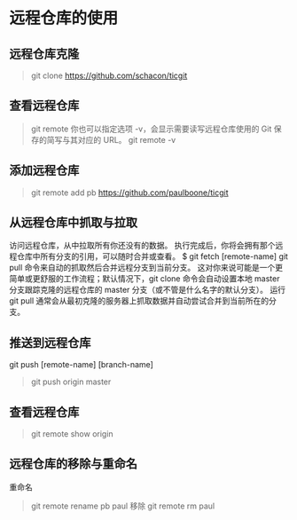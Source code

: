 # 远程仓库的使用

## 远程仓库克隆
> git clone https://github.com/schacon/ticgit

## 查看远程仓库
> git remote
你也可以指定选项 -v，会显示需要读写远程仓库使用的 Git 保存的简写与其对应的 URL。
> git remote -v

## 添加远程仓库
> git remote add pb https://github.com/paulboone/ticgit

## 从远程仓库中抓取与拉取
访问远程仓库，从中拉取所有你还没有的数据。 执行完成后，你将会拥有那个远程仓库中所有分支的引用，可以随时合并或查看。
$ git fetch [remote-name]
git pull 命令来自动的抓取然后合并远程分支到当前分支。 这对你来说可能是一个更简单或更舒服的工作流程；默认情况下，git clone 命令会自动设置本地 master 分支跟踪克隆的远程仓库的 master 分支（或不管是什么名字的默认分支）。 运行 git pull 通常会从最初克隆的服务器上抓取数据并自动尝试合并到当前所在的分支。

## 推送到远程仓库
git push [remote-name] [branch-name]
> git push origin master

## 查看远程仓库
> git remote show origin

## 远程仓库的移除与重命名
重命名
> git remote rename pb paul
移除
> git remote rm paul

